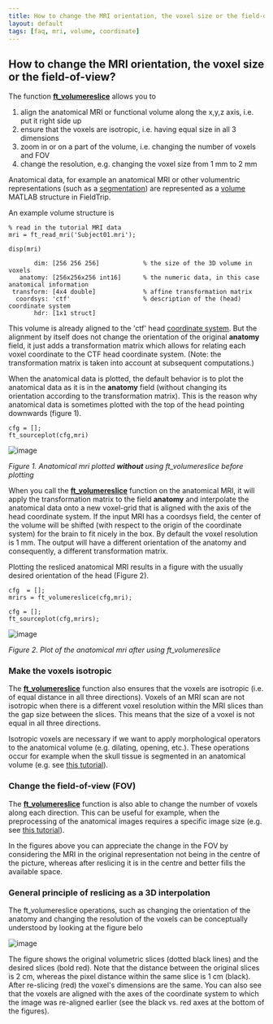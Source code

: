 ```yaml
---
title: How to change the MRI orientation, the voxel size or the field-of-view?
layout: default
tags: [faq, mri, volume, coordinate]
---
```


## How to change the MRI orientation, the voxel size or the field-of-view?

The function **[ft_volumereslice](/reference/ft_volumereslice)** allows you to 
 1.  align the anatomical MRI or functional volume along the x,y,z axis, i.e. put it right side up
 2.  ensure that the voxels are isotropic, i.e. having equal size in all 3 dimensions
 3.  zoom in or on a part of the volume, i.e. changing the number of voxels and FOV
 4.  change the resolution, e.g. changing the voxel size from 1 mm to 2 mm

Anatomical data, for example an anatomical MRI or other volumentric representations (such as a  [segmentation](/faq/how_is_the_segmentation_defined)) are represented as a [volume](/reference/ft_datatype_volume) MATLAB structure in FieldTrip. 
 
An example volume structure is

	
	% read in the tutorial MRI data
	mri = ft_read_mri('Subject01.mri');
	
	disp(mri)
	
	       dim: [256 256 256]            % the size of the 3D volume in voxels
	   anatomy: [256x256x256 int16]      % the numeric data, in this case anatomical information
	 transform: [4x4 double]             % affine transformation matrix 
	  coordsys: 'ctf'                    % description of the (head) coordinate system
	       hdr: [1x1 struct] 
	            

This volume is already aligned to the 'ctf' head [coordinate system](/faq/how_are_the_different_head_and_mri_coordinate_systems_defined). But the alignment by itself does not change the orientation of the original **anatomy** field, it just adds a transformation matrix which allows for relating each voxel coordinate to the CTF head coordinate system. (Note: the transformation matrix is taken into account at subsequent computations.)

When the anatomical data is plotted, the default behavior is to plot the anatomical data as it is in the **anatomy** field (without changing its orientation according to the transformation matrix). This is the reason why anatomical data is sometimes plotted with the top of the head pointing downwards (figure 1).

	
	cfg = [];
	ft_sourceplot(cfg,mri)

![image](/static/img/faq/mri_orinetation/mri.png@400)

*Figure 1. Anatomical mri plotted **without** using ft_volumereslice before plotting*

When you call the **[ft_volumereslice](/reference/ft_volumereslice)** function on the anatomical MRI, it will apply the transformation matrix to the field **anatomy** and interpolate the anatomical data onto a new voxel-grid that is aligned with the axis of the head coordinate system. If the input MRI has a coordsys field, the center of the volume will be shifted (with respect to the origin of the coordinate system) for the brain to fit nicely in the box. By default the voxel resolution is 1 mm. The output will have a different orientation of the anatomy and consequently, a different transformation matrix. 

Plotting the resliced anatomical MRI results in a figure with the usually desired orientation of the head (Figure 2).

	
	cfg  = [];
	mrirs = ft_volumereslice(cfg,mri);
	
	cfg = [];
	ft_sourceplot(cfg,mrirs); 

![image](/static/img/faq/mri_orinetation/mrirs.png)

*Figure 2. Plot of the anatomical mri after using ft_volumereslice*  

### Make the voxels isotropic

The **[ft_volumereslice](/reference/ft_volumereslice)** function also ensures that the voxels are isotropic (i.e. of equal distance in all three directions). Voxels of an MRI scan are not isotropic when there is a different voxel resolution within the MRI slices than the gap size between the slices. This means that the size of a voxel is not equal in all three directions. 

Isotropic voxels are necessary if we want to apply morphological operators to the anatomical volume (e.g. dilating, opening, etc.). These operations occur for example when the skull tissue is segmented in an anatomical volume (e.g. see [this tutorial](/development/headmodel_tutorial_eeg)). 

### Change the field-of-view (FOV)

The **[ft_volumereslice](/reference/ft_volumereslice)** function is also able to change the number of voxels along each direction. This can be useful for example, when the preprocessing of the anatomical images requires a specific image size (e.g. see [this tutorial](/tutorial/minimumnormestimate)).

In the figures above you can appreciate the change in the FOV by considering the MRI in the original representation not being in the centre of the picture, whereas after reslicing it is in the centre and better fills the available space.

### General principle of reslicing as a 3D interpolation

The ft_volumereslice operations, such as changing the orientation of the anatomy and changing the resolution of the voxels can be conceptually understood by looking at the figure belo

![image](/static/img/tutorial/reslice2.jpg@500)

The figure shows the original volumetric slices (dotted black lines) and the desired slices (bold red). Note that the distance between the original slices is 2 cm, whereas the pixel distance within the same slice is 1 cm (black). After re-slicing (red) the voxel's dimensions are the same. You can also see that the voxels are aligned with the axes of the coordinate system to which the image was re-aligned earlier (see the black vs. red axes at the bottom of the figures). 

